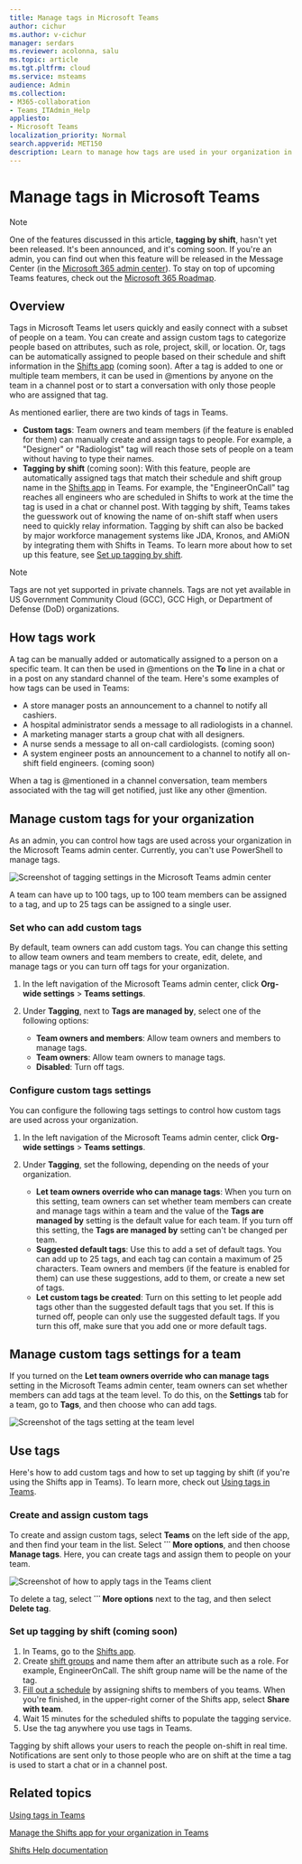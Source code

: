 ```yaml
---
title: Manage tags in Microsoft Teams
author: cichur
ms.author: v-cichur
manager: serdars
ms.reviewer: acolonna, salu
ms.topic: article
ms.tgt.pltfrm: cloud
ms.service: msteams
audience: Admin
ms.collection: 
- M365-collaboration
- Teams_ITAdmin_Help
appliesto: 
- Microsoft Teams
localization_priority: Normal
search.appverid: MET150
description: Learn to manage how tags are used in your organization in Microsoft Teams. 
---
```


# Manage tags in Microsoft Teams

> [!NOTE]
> One of the features discussed in this article, **tagging by shift**, hasn't yet been released. It's been announced, and it's coming soon. If you're an admin, you can find out when this feature will be released in the Message Center (in the [Microsoft 365 admin center](https://portal.office.com/adminportal/home)). To stay on top of upcoming Teams features, check out the [Microsoft 365 Roadmap](https://www.microsoft.com/microsoft-365/roadmap?filters=&searchterms=microsoft%2Cteams).

## Overview

Tags in Microsoft Teams let users quickly and easily connect with a subset of people on a team. You can create and assign custom tags to categorize people based on attributes, such as role, project, skill, or location. Or, tags can be automatically assigned to people based on their schedule and shift information in the [Shifts app](https://support.microsoft.com/office/apps-and-services-cc1fba57-9900-4634-8306-2360a40c665b?#PickTab=Shifts) (coming soon). After a tag is added to one or multiple team members, it can be used in @mentions by anyone on the team in a channel post or to start a conversation with only those people who are assigned that tag.

As mentioned earlier, there are two kinds of tags in Teams.

- **Custom tags**: Team owners and team members (if the feature is enabled for them) can manually create and assign tags to people. For example, a "Designer" or "Radiologist" tag will reach those sets of people on a team without having to type their names.
- **Tagging by shift** (coming soon): With this feature, people are automatically assigned tags that match their schedule and shift group name in the [Shifts app](https://support.microsoft.com/office/get-started-in-shifts-5f3e30d8-1821-4904-be26-c3cd25a497d6#bkmk_openshiftsappdesktop) in Teams. For example, the "EngineerOnCall" tag reaches all engineers who are scheduled in Shifts to work at the time the tag is used in a chat or channel post. With tagging by shift, Teams takes the guesswork out of knowing the name of on-shift staff when users need to quickly relay information. Tagging by shift can also be backed by major workforce management systems like JDA, Kronos, and AMiON by integrating them with Shifts in Teams. To learn more about how to set up this feature, see [Set up tagging by shift](#set-up-tagging-by-shift-coming-soon).

> [!NOTE]
> Tags are not yet supported in private channels. Tags are not yet available in US Government Community Cloud (GCC), GCC High, or Department of Defense (DoD) organizations. 

## How tags work

A tag can be manually added or automatically assigned to a person on a specific team. It can then be used in @mentions on the **To** line in a chat or in a post on any standard channel of the team. Here's some examples of how tags can be used in Teams:

- A store manager posts an announcement to a channel to notify all cashiers.
- A hospital administrator sends a message to all radiologists in a channel.
- A marketing manager starts a group chat with all designers.
- A nurse sends a message to all on-call cardiologists. (coming soon)
- A system engineer posts an announcement to a channel to notify all on-shift field engineers. (coming soon)

When a tag is @mentioned in a channel conversation, team members associated with the tag will get notified, just like any other @mention.

## Manage custom tags for your organization

As an admin, you can control how tags are used across your organization in the Microsoft Teams admin center. Currently, you can't use PowerShell to manage tags.

![Screenshot of tagging settings in the Microsoft Teams admin center](media/manage-tags-admin-settings.png)

A team can have up to 100 tags, up to 100 team members can be assigned to a tag, and up to 25 tags can be assigned to a single user. 

### Set who can add custom tags

By default, team owners can add custom tags. You can change this setting to allow team owners and team members to create, edit, delete, and manage tags or you can turn off tags for your organization.

1. In the left navigation of the Microsoft Teams admin center, click **Org-wide settings** > **Teams settings**.
2. Under **Tagging**, next to **Tags are managed by**, select one of the following options:

    - **Team owners and members**: Allow team owners and members to manage tags.
    - **Team owners**: Allow team owners to manage tags.
    - **Disabled**: Turn off tags.

### Configure custom tags settings

You can configure the following tags settings to control how custom tags are used across your organization.

1. In the left navigation of the Microsoft Teams admin center, click **Org-wide settings** > **Teams settings**.
2. Under **Tagging**, set the following, depending on the needs of your organization.

    - **Let team owners override who can manage tags**: When you turn on this setting, team owners can set whether team members can create and manage tags within a team and the value of the **Tags are managed by** setting is the default value for each team. If you turn off this setting, the **Tags are managed by** setting can't be changed per team.
    - **Suggested default tags**: Use this to add a set of default tags. You can add up to 25 tags, and each tag can contain a maximum of 25 characters. Team owners and members (if the feature is enabled for them) can use these suggestions, add to them, or create a new set of tags.
    - **Let custom tags be created**: Turn on this setting to let people add tags other than the suggested default tags that you set. If this is turned off, people can only use the suggested default tags. If you turn this off, make sure that you add one or more default tags.

## Manage custom tags settings for a team

If you turned on the **Let team owners override who can manage tags** setting in the Microsoft Teams admin center, team owners can set whether members can add tags at the team level. To do this, on the **Settings** tab for a team, go to **Tags**, and then choose who can add tags.

![Screenshot of the tags setting at the team level](media/manage-tags-team-settings.png)

## Use tags

Here's how to add custom tags and how to set up tagging by shift (if you're using the Shifts app in Teams). To learn more, check out [Using tags in Teams](https://support.office.com/article/using-tags-in-teams-667bd56f-32b8-4118-9a0b-56807c96d91e).

### Create and assign custom tags

To create and assign custom tags, select **Teams** on the left side of the app, and then find your team in the list. Select **˙˙˙ More options**, and then choose **Manage tags**. Here, you can create tags and assign them to people on your team.

![Screenshot of how to apply tags in the Teams client ](media/manage-tags-teams.png)

To delete a tag, select **˙˙˙ More options** next to the tag, and then select **Delete tag**.

### Set up tagging by shift (coming soon)

1. In Teams, go to the [Shifts app](https://support.microsoft.com/office/get-started-in-shifts-5f3e30d8-1821-4904-be26-c3cd25a497d6#bkmk_openshiftsappdesktop).
2. Create [shift groups](https://support.microsoft.com/office/fill-out-a-schedule-in-shifts-2d58df9b-1c6c-4c84-b0c3-835de7ad13ea#bkmk_organizeshiftsbygroup) and name them after an attribute such as a role. For example, EngineerOnCall. The shift group name will be the name of the tag.
3. [Fill out a schedule](https://support.microsoft.com/office/fill-out-a-schedule-in-shifts-2d58df9b-1c6c-4c84-b0c3-835de7ad13ea) by assigning shifts to members of you teams. When you're finished, in the upper-right corner of the Shifts app, select **Share with team**.
4. Wait 15 minutes for the scheduled shifts to populate the tagging service.
5. Use the tag anywhere you use tags in Teams.

Tagging by shift allows your users to reach the people on-shift in real time. Notifications are sent only to those people who are on shift at the time a tag is used to start a chat or in a channel post.

## Related topics

[Using tags in Teams](https://support.office.com/article/using-tags-in-teams-667bd56f-32b8-4118-9a0b-56807c96d91e)

[Manage the Shifts app for your organization in Teams](expand-teams-across-your-org/shifts/manage-the-shifts-app-for-your-organization-in-teams.md)

[Shifts Help documentation](https://support.microsoft.com/office/apps-and-services-cc1fba57-9900-4634-8306-2360a40c665b)
